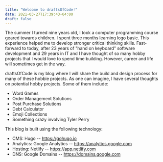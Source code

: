 ```yaml
---
title: "Welcome to draftsOfCode!"
date: 2021-03-27T17:39:43-04:00
draft: false
---
```


The summer I turned nine years old, I took a computer programming course geared towards children. I spent three months learning logo basic. This experience helped me to develop stronger critical thinking skills. Fast-forward to today, after 23 years of "hand on keyboard" software development and 29 years in IT and I have thought of so many hobby projects that I would love to spend time building. However, career and life will sometimes get in the way. 

draftsOfCode is my blog where I will share the build and design process for many of these hobbie projects. As one can imagine, I have several thoughts on potential hobby projects. Some of them include:

* Word Games
* Order Management Solutions
* Post Purchase Solutions
* Debt Calculator
* Emoji Collections
* Something crazy involving Tyler Perry

This blog is built using the following technology:

* CMS: Hugo -- https://gohugo.io
* Analytics: Google Analytics -- https://analytics.google.com
* Hosting: Netlify -- https://app.netlify.com
* DNS: Google Domains -- https://domains.google.com